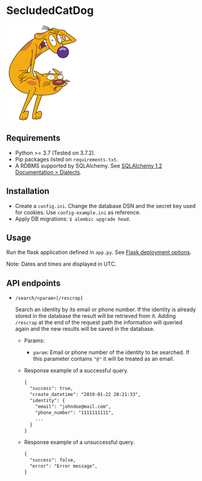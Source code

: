 # SecludedCatDog

![CatDog](catdog.png)


## Requirements

- Python >= 3.7 (Tested on 3.7.2).
- Pip packages listed on `requirements.txt`.
- A RDBMS supported by SQLAlchemy. See [SQLAlchemy 1.2 Documentation > Dialects](https://docs.sqlalchemy.org/en/latest/dialects/index.html).


## Installation

- Create a `config.ini`. Change the database DSN and the secret key used for cookies. Use `config-example.ini` as reference.
- Apply DB migrations: `$ alembic upgrade head`.


## Usage

Run the flask application defined in `app.py`. See [Flask deployment options](http://flask.pocoo.org/docs/1.0/deploying/).

Note: Dates and times are displayed in UTC.


## API endpoints

- `/search/<param>[/rescrap]`

  Search an identity by its email or phone number. If the identity is already stored in the database the result will be retrieved from it.
  Adding `/rescrap` at the end of the request path the information will queried again and the new results will be saved in the database.

  - Params:

    - `param`: Email or phone number of the identity to be searched. If this parameter contains `"@"` it will be treated as an email.

  - Response example of a successful query.

    ```
    {
      "success": true,
      "create_datetime": "2019-01-22 20:21:33",
      "identity": {
        "email": "johndoe@mail.com",
        "phone_number": "1111111111",
        ...
      }
    }
    ```

  - Response example of a unsuccessful query.

    ```
    {
      "success": false,
      "error": "Error message",
    }
    ```
